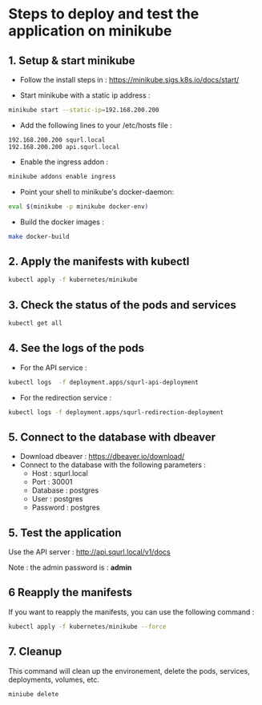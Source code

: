 # Steps to deploy and test the application on minikube
## 1. Setup & start minikube
* Follow the install steps in : https://minikube.sigs.k8s.io/docs/start/

* Start minikube with a static ip address : 
```bash
minikube start --static-ip=192.168.200.200
```

* Add the following lines to your /etc/hosts file : 
```
192.168.200.200 squrl.local
192.168.200.200 api.squrl.local
```

* Enable the ingress addon : 
```bash
minikube addons enable ingress
```

* Point your shell to minikube's docker-daemon: 
```bash
eval $(minikube -p minikube docker-env)
```

* Build the docker images : 
```bash
make docker-build
```

## 2. Apply the manifests with kubectl
```bash
kubectl apply -f kubernetes/minikube
```

## 3. Check the status of the pods and services
```bash
kubectl get all 
```

## 4. See the logs of the pods
* For the API service : 
```bash
kubectl logs  -f deployment.apps/squrl-api-deployment
```

* For the redirection service :
```bash 
kubectl logs -f deployment.apps/squrl-redirection-deployment
```

## 5. Connect to the database with dbeaver
* Download dbeaver : https://dbeaver.io/download/
* Connect to the database with the following parameters : 
    * Host : squrl.local
    * Port : 30001
    * Database : postgres
    * User : postgres
    * Password : postgres

## 5. Test the application
Use the API server : http://api.squrl.local/v1/docs

Note : the admin password is : **admin**

## 6 Reapply the manifests
If you want to reapply the manifests, you can use the following command : 
```bash
kubectl apply -f kubernetes/minikube --force
```

## 7. Cleanup
This command will clean up the environement, delete the pods, services, deployments, volumes, etc.

```bash
miniube delete
```